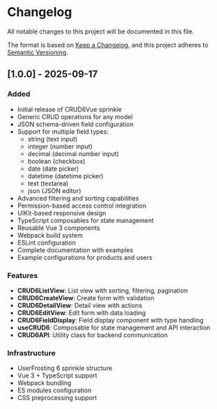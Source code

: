 # Changelog

All notable changes to this project will be documented in this file.

The format is based on [Keep a Changelog](https://keepachangelog.com/en/1.0.0/),
and this project adheres to [Semantic Versioning](https://semver.org/spec/v2.0.0.html).

## [1.0.0] - 2025-09-17

### Added
- Initial release of CRUD6Vue sprinkle
- Generic CRUD operations for any model
- JSON schema-driven field configuration
- Support for multiple field types:
  - string (text input)
  - integer (number input)
  - decimal (decimal number input)
  - boolean (checkbox)
  - date (date picker)
  - datetime (datetime picker)
  - text (textarea)
  - json (JSON editor)
- Advanced filtering and sorting capabilities
- Permission-based access control integration
- UIKit-based responsive design
- TypeScript composables for state management
- Reusable Vue 3 components
- Webpack build system
- ESLint configuration
- Complete documentation with examples
- Example configurations for products and users

### Features
- **CRUD6ListView**: List view with sorting, filtering, pagination
- **CRUD6CreateView**: Create form with validation
- **CRUD6DetailView**: Detail view with actions
- **CRUD6EditView**: Edit form with data loading
- **CRUD6FieldDisplay**: Field display component with type handling
- **useCRUD6**: Composable for state management and API interaction
- **CRUD6API**: Utility class for backend communication

### Infrastructure
- UserFrosting 6 sprinkle structure
- Vue 3 + TypeScript support
- Webpack bundling
- ES modules configuration
- CSS preprocessing support